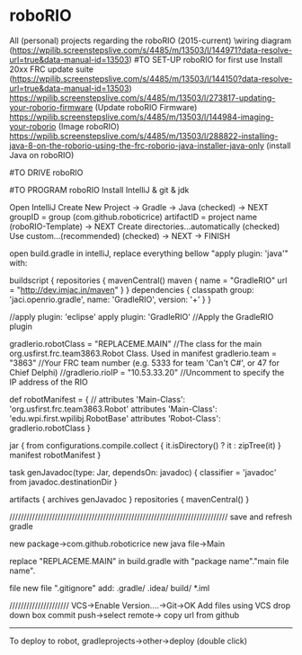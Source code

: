 # roboRIO
All (personal) projects regarding the roboRIO (2015-current)
\\wiring diagram (https://wpilib.screenstepslive.com/s/4485/m/13503/l/144971?data-resolve-url=true&data-manual-id=13503)
#TO SET-UP roboRIO for first use
Install 20xx FRC update suite (https://wpilib.screenstepslive.com/s/4485/m/13503/l/144150?data-resolve-url=true&data-manual-id=13503)
https://wpilib.screenstepslive.com/s/4485/m/13503/l/273817-updating-your-roborio-firmware (Update roboRIO Firmware)
https://wpilib.screenstepslive.com/s/4485/m/13503/l/144984-imaging-your-roborio (Image roboRIO)
https://wpilib.screenstepslive.com/s/4485/m/13503/l/288822-installing-java-8-on-the-roborio-using-the-frc-roborio-java-installer-java-only (install Java on roboRIO)

#TO DRIVE roboRIO

#TO PROGRAM roboRIO
Install IntelliJ & git & jdk

Open IntelliJ
Create New Project -> Gradle -> Java (checked) -> NEXT
groupID = group (com.github.roboticrice)
artifactID = project name (roboRIO-Template) -> NEXT
Create directories...automatically (checked)
Use custom...(recommended) (checked) -> NEXT -> FINISH

open build.gradle in intelliJ, replace everything bellow "apply plugin: 'java'" with:

buildscript {
    repositories {
        mavenCentral()
        maven {
            name = "GradleRIO"
            url = "http://dev.imjac.in/maven"
        }
    }
    dependencies {
        classpath group: 'jaci.openrio.gradle', name: 'GradleRIO', version: '+'
    }
}

//apply plugin: 'eclipse'
apply plugin: 'GradleRIO'                                 //Apply the GradleRIO plugin

gradlerio.robotClass = "REPLACEME.MAIN"   //The class for the main org.usfirst.frc.team3863.Robot Class. Used in manifest
gradlerio.team = "3863"                                   //Your FRC team number (e.g. 5333 for team 'Can't C#', or 47 for Chief Delphi)
//gradlerio.rioIP = "10.53.33.20"                         //Uncomment to specify the IP address of the RIO

def robotManifest = {
//    attributes 'Main-Class': 'org.usfirst.frc.team3863.Robot'
    attributes 'Main-Class': 'edu.wpi.first.wpilibj.RobotBase'
    attributes 'Robot-Class': gradlerio.robotClass
}

jar {
    from configurations.compile.collect { it.isDirectory() ? it : zipTree(it) }
    manifest robotManifest
}

task genJavadoc(type: Jar, dependsOn: javadoc) {
    classifier = 'javadoc'
    from javadoc.destinationDir
}

artifacts {
    archives genJavadoc
}
repositories {
    mavenCentral()
}

/////////////////////////////////////////////////////////////////////////////
save and refresh gradle

new package->com.github.roboticrice
new java file->Main

replace "REPLACEME.MAIN" in build.gradle with "package name"."main file name".

file new file ".gitignore"
add:
.gradle/
.idea/
build/
*.iml

/////////////////////
VCS->Enable Version....->Git->OK
Add files using VCS drop down box
commit
push->select remote-> copy url from github

***
To deploy to robot, gradleprojects->other->deploy (double click)
